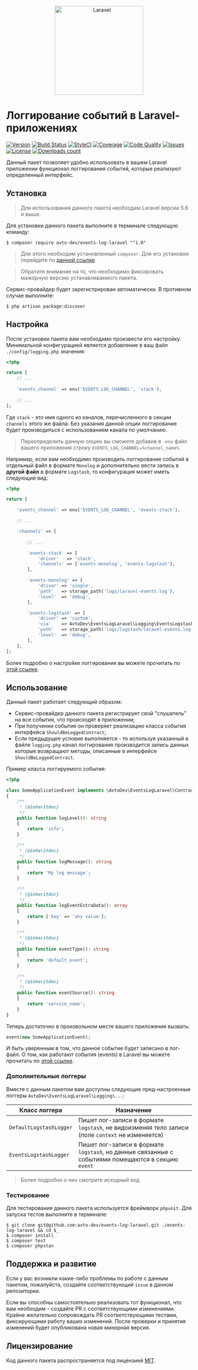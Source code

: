 <p align="center">
  <img src="https://laravel.com/assets/img/components/logo-laravel.svg" alt="Laravel" width="240" />
</p>

# Логгирование событий в Laravel-приложениях

[![Version][badge_version]][link_packagist]
[![Build Status][badge_build_status]][link_build_status]
[![StyleCI][badge_styleci]][link_styleci]
[![Coverage][badge_coverage]][link_coverage]
[![Code Quality][badge_quality]][link_coverage]
[![Issues][badge_issues]][link_issues]
[![License][badge_license]][link_license]
[![Downloads count][badge_downloads_count]][link_packagist]

Данный пакет позволяет удобно использовать в вашем Laravel приложении функционал логгирования событий, которые реализуют определенный интерфейс.

## Установка

> Для использования данного пакета необходим Laravel версии 5.6 и выше.

Для установки данного пакета выполните в терминале следующую команду:

```shell
$ composer require avto-dev/events-log-laravel "^1.0"
```

> Для этого необходим установленный `composer`. Для его установки перейдите по [данной ссылке][getcomposer].

> Обратите внимание на то, что необходимо фиксировать мажорную версию устанавливаемого пакета.

Сервис-провайдер будет зарегистрирован автоматически. В противном случае выполните:

```shell
$ php artisan package:discover
```

## Настройка

После установки пакета вам необходимо произвести его настройку. Минимальной конфигурацией является добавление в ваш файл `./config/logging.php` значения:

```php
<?php

return [
    // ...
    
    'events_channel' => env('EVENTS_LOG_CHANNEL', 'stack'),
    
    // ...
];
```

Где `stack` - это имя одного из каналов, перечисленного в секции `channels` этого же файла. Без указания данной опции логгирование будет производиться с использованием канала по умолчанию.

> Переопределить данную опцию вы сможете добавив в `.env` файл вашего приложения строку `EVENTS_LOG_CHANNEL=%channel_name%`.

Например, если вам необходимо производить логгирование событий в отдельный файл в формате `Monolog` и дополнительно вести запись в **другой файл** в формате `Logstash`, то конфигурация может иметь следующий вид:

```php
<?php

return [

    'events_channel' => env('EVENTS_LOG_CHANNEL', 'events-stack'),

    // ...    

    'channels' => [
    
        // ...

        'events-stack' => [
            'driver'   => 'stack',
            'channels' => ['events-monolog', 'events-logstash'],
        ],

        'events-monolog' => [
            'driver' => 'single',
            'path'   => storage_path('logs/laravel-events.log'),
            'level'  => 'debug',
        ],

        'events-logstash' => [
            'driver' => 'custom',
            'via'    => AvtoDev\EventsLogLaravel\Logging\EventsLogstashLogger::class,
            'path'   => storage_path('logs/logstash/laravel-events.log'),
            'level'  => 'debug',
        ],
    ],
];
```

Более подробно о настройке логгирования вы можете прочитать по [этой ссылке][laravel_logging].


## Использование

Данный пакет работает следующий образом:

- Сервис-провайдер данного пакета регистрирует свой "слушатель" на все события, что происходят в приложении;
- При получении события он проверяет реализацию класса события интерфейса `ShouldBeLoggedContract`;
- Если предыдущее условие выполняется - то используя указанный в файле `logging.php` канал логгирования производится запись данных которые возвращают методы, описанные в интерфейсе `ShouldBeLoggedContract`.

Пример класса логгируемого события:

```php
<?php

class SomeApplicationEvent implements \AvtoDev\EventsLogLaravel\Contracts\ShouldBeLoggedContract
{
    /**
     * {@inheritdoc}
     */
    public function logLevel(): string
    {
        return 'info';
    }

    /**
     * {@inheritdoc}
     */
    public function logMessage(): string
    {
        return 'My log message';
    }

    /**
     * {@inheritdoc}
     */
    public function logEventExtraData(): array
    {
        return ['key' => 'any value'];
    }

    /**
     * {@inheritdoc}
     */
    public function eventType(): string
    {
        return 'default_event';
    }

    /**
     * {@inheritdoc}
     */
    public function eventSource(): string
    {
        return 'service_name';
    }
}
```

Теперь достаточно в произвольном месте вашего приложения вызвать:

```php
event(new SomeApplicationEvent);
```

И быть уверенным в том, что данное событие будет записано в лог-файл. О том, как работают события (events) в Laravel вы можете прочитать по [этой ссылке][laravel_events].

### Дополнительные логгеры

Вместе с данным пакетом вам доступны следующие пред-настроенные логгеры `AvtoDev\EventsLogLaravel\Logging\...`:

Класс логгера | Назначение
---------------- | ----------
`DefaultLogstashLogger` | Пишет лог-записи в формате `logstash`, не видоизменяя тело записи (поле `context` не изменяется)
`EventsLogstashLogger` | Пишет лог-записи в формате `logstash`, но данные связанные с событиями помещаются в секцию `event`

> Более подробно о них смотрите исходный код


### Тестирование

Для тестирования данного пакета используется фреймворк `phpunit`. Для запуска тестов выполните в терминале:

```shell
$ git clone git@github.com:avto-dev/events-log-laravel.git ./events-log-laravel && cd $_
$ composer install
$ composer test
$ composer phpstan
```

## Поддержка и развитие

Если у вас возникли какие-либо проблемы по работе с данным пакетом, пожалуйста, создайте соответствующий `issue` в данном репозитории.

Если вы способны самостоятельно реализовать тот функционал, что вам необходим - создайте PR с соответствующими изменениями. Крайне желательно сопровождать PR соответствующими тестами, фиксирующими работу ваших изменений. После проверки и принятия изменений будет опубликована новая минорная версия.

## Лицензирование

Код данного пакета распространяется под лицензией [MIT][link_license].

[badge_version]:https://img.shields.io/packagist/v/avto-dev/events-log-laravel.svg?style=flat&maxAge=30
[badge_downloads_count]:https://img.shields.io/packagist/dt/avto-dev/events-log-laravel.svg?style=flat&maxAge=30
[badge_license]:https://img.shields.io/packagist/l/avto-dev/events-log-laravel.svg?style=flat&maxAge=30
[badge_build_status]:https://scrutinizer-ci.com/g/avto-dev/events-log-laravel/badges/build.png?b=master
[badge_styleci]:https://styleci.io/repos/134873016/shield
[badge_coverage]:https://scrutinizer-ci.com/g/avto-dev/events-log-laravel/badges/coverage.png?b=master
[badge_quality]:https://scrutinizer-ci.com/g/avto-dev/events-log-laravel/badges/quality-score.png?b=master
[badge_issues]:https://img.shields.io/github/issues/avto-dev/events-log-laravel.svg?style=flat&maxAge=30
[link_packagist]:https://packagist.org/packages/avto-dev/events-log-laravel
[link_styleci]:https://styleci.io/repos/134873016/
[link_license]:https://github.com/avto-dev/events-log-laravel/blob/master/LICENSE
[link_build_status]:https://scrutinizer-ci.com/g/avto-dev/events-log-laravel/build-status/master
[link_coverage]:https://scrutinizer-ci.com/g/avto-dev/events-log-laravel/?branch=master
[link_issues]:https://github.com/avto-dev/events-log-laravel/issues
[laravel_logging]:https://laravel.com/docs/5.6/logging
[laravel_events]:https://laravel.com/docs/5.6/events
[getcomposer]:https://getcomposer.org/download/

